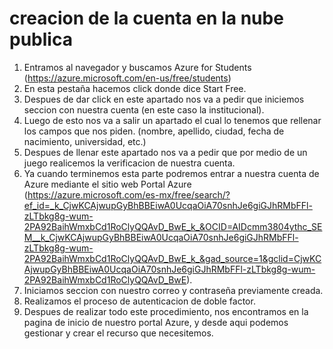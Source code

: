 # creacion de la cuenta en la nube publica

1. Entramos al navegador y buscamos Azure for Students (https://azure.microsoft.com/en-us/free/students)
2. En esta pestaña hacemos click donde dice Start Free.
3. Despues de dar click en este apartado nos va a pedir que iniciemos seccion con nuestra cuenta (en este caso la institucional).
4. Luego de esto nos va a salir un apartado el cual lo tenemos que rellenar los campos que nos piden. (nombre, apellido, ciudad, fecha de nacimiento, universidad, etc.)
5. Despues de llenar este apartado nos va a pedir que por medio de un juego realicemos la verificacion de nuestra cuenta.
6. Ya cuando terminemos esta parte podremos entrar a nuestra cuenta de Azure mediante el sitio web Portal Azure (https://azure.microsoft.com/es-mx/free/search/?ef_id=_k_CjwKCAjwupGyBhBBEiwA0UcqaOiA70snhJe6giGJhRMbFFl-zLTbkg8g-wum-2PA92BaihWmxbCd1RoClyQQAvD_BwE_k_&OCID=AIDcmm3804ythc_SEM__k_CjwKCAjwupGyBhBBEiwA0UcqaOiA70snhJe6giGJhRMbFFl-zLTbkg8g-wum-2PA92BaihWmxbCd1RoClyQQAvD_BwE_k_&gad_source=1&gclid=CjwKCAjwupGyBhBBEiwA0UcqaOiA70snhJe6giGJhRMbFFl-zLTbkg8g-wum-2PA92BaihWmxbCd1RoClyQQAvD_BwE).
7. Iniciamos seccion con nuestro correo y contraseña previamente creada.
8. Realizamos el proceso de autenticacion de doble factor.
9. Despues de realizar todo este procedimiento, nos encontramos en la pagina de inicio de nuestro portal Azure, y desde aqui podemos gestionar y crear el recurso que necesitemos.
